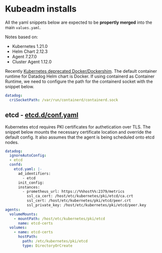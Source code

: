 # Kubeadm installs

All the yaml snippets below are expected to be **propertly merged** into the main `values.yaml`.

Notes based on:

- Kubernetes 1.21.0
- Helm Chart 2.12.3
- Agent 7.27.0
- Cluster Agent 1.12.0

Recently [Kubernetes deprecated Docker/Dockershim](https://kubernetes.io/blog/2020/12/02/dockershim-faq/). The default container runtime for Datadog Helm chart is Docker.  If using containerd as Container Runtime, we need to configure the path for the containerd socket with the snippet below.

```yaml
datadog:
  criSocketPath: /var/run/containerd/containerd.sock
```

## etcd - [etcd.d/conf.yaml](https://github.com/DataDog/integrations-core/blob/master/etcd/datadog_checks/etcd/data/conf.yaml.example)

Kubernetes etcd requires PKI certificates for authetication over TLS. The snippet below mounts the necessary certificate location and override the default config. It also assumes that the agent is being scheduled onto etcd nodes.

```yaml
datadog:
  ignoreAutoConfig:
  - etcd
  confd:
    etcd.yaml: |-
      ad_identifiers:
        - etcd
      init_config:
      instances:
        - prometheus_url: https://%%host%%:2379/metrics
          ssl_ca_cert: /host/etc/kubernetes/pki/etcd/ca.crt
          ssl_cert: /host/etc/kubernetes/pki/etcd/peer.crt
          ssl_private_key: /host/etc/kubernetes/pki/etcd/peer.key
agents:
  volumeMounts:
    - mountPath: /host/etc/kubernetes/pki/etcd
      name: etcd-certs
  volumes:
    - name: etcd-certs
      hostPath:
        path: /etc/kubernetes/pki/etcd
        type: DirectoryOrCreate
```
